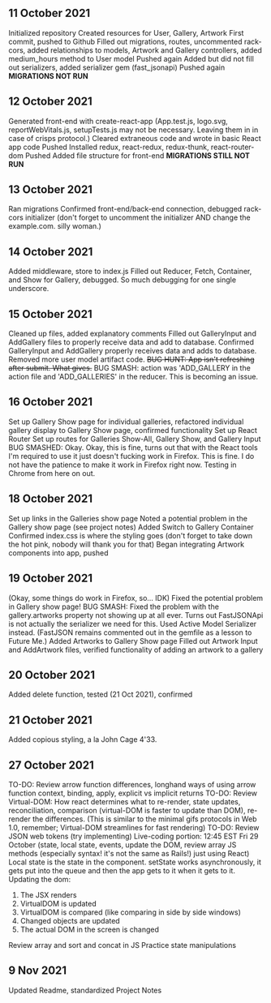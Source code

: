 ## 11 October 2021
Initialized repository
Created resources for User, Gallery, Artwork
First commit, pushed to Github
Filled out migrations, routes, uncommented rack-cors, added relationships to models, Artwork and Gallery controllers, added medium_hours method to User model
Pushed again
Added but did not fill out serializers, added serializer gem (fast_jsonapi)
Pushed again
**MIGRATIONS NOT RUN**

## 12 October 2021
Generated front-end with create-react-app
(App.test.js, logo.svg, reportWebVitals.js, setupTests.js may not be necessary. Leaving them in in case of crisps protocol.)
Cleared extraneous code and wrote in basic React app code
Pushed
Installed redux, react-redux, redux-thunk, react-router-dom
Pushed
Added file structure for front-end 
**MIGRATIONS STILL NOT RUN**

## 13 October 2021
Ran migrations
Confirmed front-end/back-end connection, debugged rack-cors initializer (don't forget to uncomment the initializer AND change the example.com. silly woman.)

## 14 October 2021
Added middleware, store to index.js
Filled out Reducer, Fetch, Container, and Show for Gallery, debugged. So much debugging for one single underscore.

## 15 October 2021
Cleaned up files, added explanatory comments
Filled out GalleryInput and AddGallery files to properly receive data and add to database.
Confirmed GalleryInput and AddGallery properly receives data and adds to database. Removed more user model artifact code.
~~BUG HUNT: App isn't refreshing after submit. What gives.~~ BUG SMASH: action was 'ADD_GALLERY in the action file and 'ADD_GALLERIES' in the reducer. This is becoming an issue. 

## 16 October 2021
Set up Gallery Show page for individual galleries, refactored individual gallery display to Gallery Show page, confirmed functionality
Set up React Router 
Set up routes for Galleries Show-All, Gallery Show, and Gallery Input
BUG SMASHED: Okay. Okay, this is fine, turns out that with the React tools I'm required to use it just doesn't fucking work in Firefox. This is fine. I do not have the patience to make it work in Firefox right now. Testing in Chrome from here on out. 

## 18 October 2021
Set up links in the Galleries show page 
Noted a potential problem in the Gallery show page (see project notes)
Added Switch to Gallery Container
Confirmed index.css is where the styling goes (don't forget to take down the hot pink, nobody will thank you for that)
Began integrating Artwork components into app, pushed

## 19 October 2021
(Okay, some things do work in Firefox, so... IDK)
Fixed the potential problem in Gallery show page! 
BUG SMASH: Fixed the problem with the gallery.artworks property not showing up at all ever. Turns out FastJSONApi is not actually the serializer we need for this. Used Active Model Serializer instead. (FastJSON remains commented out in the gemfile as a lesson to Future Me.)
Added Artworks to Gallery Show page 
Filled out Artwork Input and AddArtwork files, verified functionality of adding an artwork to a gallery

## 20 October 2021
Added delete function, tested (21 Oct 2021), confirmed

## 21 October 2021
Added copious styling, a la John Cage 4'33. 

## 27 October 2021
TO-DO: Review arrow function differences, longhand ways of using arrow function context, binding, apply, explicit vs implicit returns
TO-DO: Review Virtual-DOM: How react determines what to re-render, state updates, reconciliation, comparison (virtual-DOM is faster to update than DOM), re-render the differences. (This is similar to the minimal gifs protocols in Web 1.0, remember; Virtual-DOM streamlines for fast rendering)
TO-DO: Review JSON web tokens (try implementing)
Live-coding portion: 12:45 EST Fri 29 October (state, local state, events, update the DOM, review array JS methods (especially syntax! it's not the same as Rails!) just using React) Local state is the state in the component. setState works asynchronously, it gets put into the queue and then the app gets to it when it gets to it. 
Updating the dom: 
1. The JSX renders
2. VirtualDOM is updated
3. VirtualDOM is compared (like comparing in side by side windows)
4. Changed objects are updated
5. The actual DOM in the screen is changed

Review array and sort and concat in JS
Practice state manipulations

## 9 Nov 2021 
Updated Readme, standardized Project Notes 